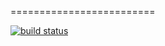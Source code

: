 
=========================

[![build status](https://secure.travis-ci.org/obsidianorg/wallet.svg)](http://travis-ci.org/obsidianorg/wallet)

